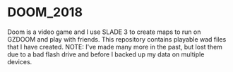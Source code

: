 # DOOM_2018
Doom is a video game and I use SLADE 3 to create maps to run on GZDOOM and play with friends. This repository contains playable wad files that I have created. NOTE: I've made many more in the past, but lost them due to a bad flash drive and before I backed up my data on multiple devices.
